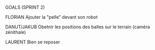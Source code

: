 GOALS (SPRINT 2)

FLORIAN
Ajouter la "pelle" devant son robot 

DANUT/JAKUB
Obetnir les positions des balles sur le terrain (caméra zénithale)

LAURENT
Bien se reposer
